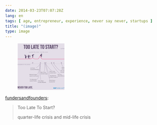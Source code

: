 ```yaml
---
date: 2014-03-23T07:07:28Z
lang: en
tags: [ age, entrepreneur, experience, never say never, startups ]
title: "(image)"
type: image
---
```


<figure>
<a
href="https://hugo.ferreira.cc/late-start-quarter-and-middle-life-crisis/attachment/152/"
rel="attachment"><img
src="tumblr_n2l8zgom5i1s6bw99o1_1280-150x150.png"
width="150" height="150" /></a></figure>

[fundersandfounders](http://notes.fundersandfounders.com/post/79875850310/late-start-quarter-and-middle-life-crisis):

> Too Late To Start?
>
> quarter-life crisis and mid-life crisis


